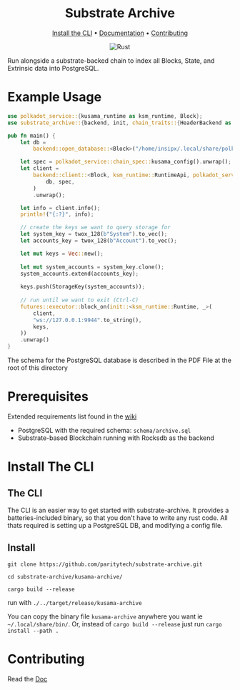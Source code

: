 <div align="center">

# Substrate Archive

[Install the CLI](#install-the-cli) • [Documentation] • [Contributing](#contributing) 

![Rust](https://github.com/paritytech/substrate-archive/workflows/Rust/badge.svg)

</div>

Run alongside a substrate-backed chain to index all Blocks, State, and Extrinsic data into PostgreSQL.

# Example Usage
```rust
use polkadot_service::{kusama_runtime as ksm_runtime, Block};
use substrate_archive::{backend, init, chain_traits::{HeaderBackend as _}, twox_128, StorageKey};

pub fn main() {
    let db =
        backend::open_database::<Block>("/home/insipx/.local/share/polkadot/chains/ksmcc4/db", 8192).unwrap();

    let spec = polkadot_service::chain_spec::kusama_config().unwrap();
    let client =
        backend::client::<Block, ksm_runtime::RuntimeApi, polkadot_service::KusamaExecutor, _>(
            db, spec,
        )
        .unwrap();

    let info = client.info();
    println!("{:?}", info);

    // create the keys we want to query storage for
    let system_key = twox_128(b"System").to_vec();
    let accounts_key = twox_128(b"Account").to_vec();

    let mut keys = Vec::new();
   
    let mut system_accounts = system_key.clone();
    system_accounts.extend(accounts_key);
    
    keys.push(StorageKey(system_accounts));
   
    // run until we want to exit (Ctrl-C)
    futures::executor::block_on(init::<ksm_runtime::Runtime, _>(
        client,
        "ws://127.0.0.1:9944".to_string(),
        keys,
    ))
    .unwrap()
}
``` 

The schema for the PostgreSQL database is described in the PDF File at the root of this directory

# Prerequisites 
Extended requirements list found in the [wiki](https://github.com/paritytech/substrate-archive/wiki/)
- PostgreSQL with the required schema: `schema/archive.sql`
- Substrate-based Blockchain running with Rocksdb as the backend

# Install The CLI

## The CLI
The CLI is an easier way to get started with substrate-archive. It provides a batteries-included binary, so that you don't have to write any rust code. All thats required is setting up a PostgreSQL DB, and modifying a config file.

## Install

`git clone https://github.com/paritytech/substrate-archive.git`

`cd substrate-archive/kusama-archive/`

`cargo build --release`

run with `./../target/release/kusama-archive`

You can copy the binary file `kusama-archive` anywhere you want ie `~/.local/share/bin/`. Or, instead of `cargo build --release` just run `cargo install --path .`

# Contributing
Read the [Doc](https://github.com/paritytech/substrate-archive/blob/master/CONTRIBUTING.md) 


[documentation]: https://github.com/paritytech/substrate-archive/wiki
[contribution]: CONTRIBUTING.md
